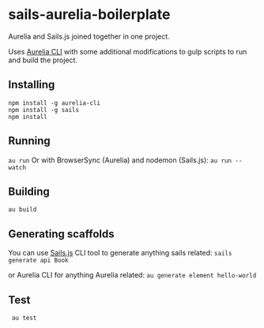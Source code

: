 # sails-aurelia-boilerplate
Aurelia and Sails.js joined together in one project.

Uses [Aurelia CLI](https://github.com/aurelia/cli) with some 
additional modifications to gulp scripts to run and build the project.

## Installing
```
npm install -g aurelia-cli
npm install -g sails
npm install
```

## Running
```au run```
Or with BrowserSync (Aurelia) and nodemon (Sails.js):
```au run --watch```

## Building
```au build```

## Generating scaffolds

You can use [Sails.js](http://sailsjs.org/) CLI tool to generate 
anything sails related:
```sails generate api Book ```

or Aurelia CLI for anything Aurelia related:
```au generate element hello-world```

## Test
``` au test```
